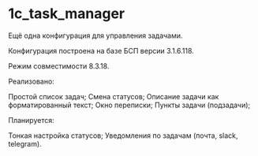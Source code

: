 # 1c_task_manager
Ещё одна конфигурация для управления задачами.

Конфигурация построена на базе БСП версии 3.1.6.118.


Режим совместимости 8.3.18.

Реализовано:

Простой список задач;
Смена статусов;
Описание задачи как форматированный текст;
Окно переписки;
Пункты задачи (подзадачи);


Планируется:

Тонкая настройка статусов;
Уведомления по задачам (почта, slack, telegram).

